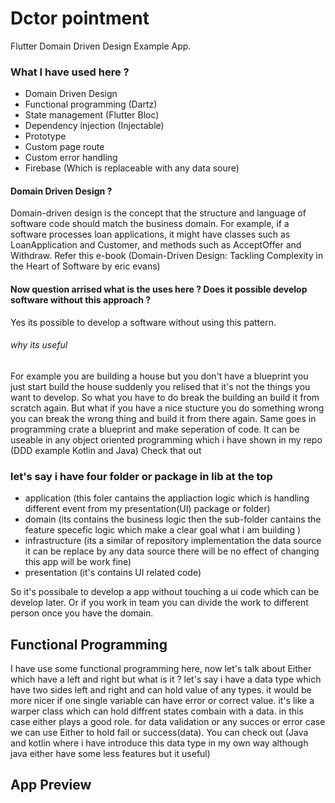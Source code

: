 # Dctor pointment
 Flutter Domain Driven Design Example App.
 
### What I have used here ?
* Domain Driven Design
* Functional programming (Dartz)
* State management (Flutter Bloc)
* Dependency injection (Injectable)
* Prototype
* Custom page route
* Custom error handling
* Firebase (Which is replaceable with any data soure)

#### Domain Driven Design ?
Domain-driven design is the concept that the structure and language of software code should match the business domain. For example, if a software processes loan applications, it might have classes such as LoanApplication and Customer, and methods such as AcceptOffer and Withdraw. Refer this e-book (Domain-Driven Design: Tackling Complexity in the Heart of Software by eric evans)
#### Now question arrised what is the uses here ? Does it possible develop software without this approach ?
Yes its possible to develop a software without using this pattern. 
###### why its useful
For example you are building a house but you don't have a blueprint you just start build the house suddenly you relised that it's not the things you want to develop. So what you have to do break the building an build it from scratch again. But what if you have a nice stucture you do something wrong you can break the wrong thing and build it from there again. Same goes in programming crate a blueprint and make seperation of code. It can be useable in any object oriented programming which i have shown in my repo (DDD example Kotlin and Java) Check that out

### let's say i have four folder or package in lib at the top 
* application (this foler cantains the appliaction logic which is handling different event from my presentation(UI) package or folder)
* domain (its contains the business logic then the sub-folder cantains the feature specefic logic which make a clear goal what i am building ) 
* infrastructure (its a similar of repository implementation the data source it can be replace by any data source there will be no effect of changing this app will be work fine)
* presentation (it's contains UI related code)

So it's possibale to develop a app without touching a ui code which can be develop later. Or if you work in team you can divide the work to different person once you have the domain. 

## Functional Programming 
I have use some functional programming here, now let's talk about Either which have a left and right but what is it ? let's say i have a data type which have two sides left and right and can hold value of any types. it would be more nicer if one single variable can have error or correct value. it's like a warper class which can hold diffrent states combain with a data. in this case either plays a good role. for data validation or any succes or error case we can use Either to hold fail or success(data). You can check out (Java and kotlin where i have introduce this data type in my own way although java either have some less features but it useful)

## App Preview

